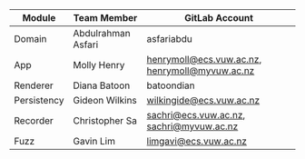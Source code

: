 | Module      | Team Member        | GitLab Account                                 |
|-------------|--------------------|------------------------------------------------|
| Domain      | Abdulrahman Asfari | asfariabdu                                     |
| App         | Molly Henry        | henrymoll@ecs.vuw.ac.nz, henrymoll@myvuw.ac.nz |
| Renderer    | Diana Batoon       | batoondian                                     |
| Persistency | Gideon Wilkins     | wilkingide@ecs.vuw.ac.nz                       |
| Recorder    | Christopher Sa     | sachri@ecs.vuw.ac.nz, sachri@myvuw.ac.nz       |
| Fuzz        | Gavin Lim          | limgavi@ecs.vuw.ac.nz             |
